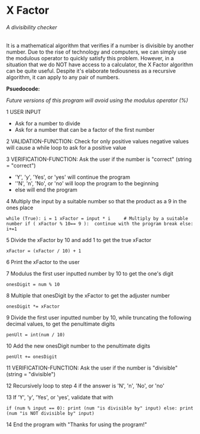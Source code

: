 # X Factor
###### A divisibility checker
It is a mathematical algorithm that verifies if a number is divisible by another number. Due to the rise of technology and computers, we can simply use the modulous operator to quickly satisfy this problem. However, in a situation that we do NOT have access to a calculator, the X Factor algorithm can be quite useful. Despite it's elaborate tediousness as a recursive algorithm, it can apply to any pair of numbers.

__Psuedocode:__

*Future versions of this program will avoid using the modulus operator (%)*

1 USER INPUT
  * Ask for a number to divide
  * Ask for a number that can be a factor of the first number

2 VALIDATION-FUNCTION: Check for only positive values	negative values will cause a while loop to ask for a positive value

3 VERIFICATION-FUNCTION: Ask the user if the number is "correct" (string = "correct")
  * 'Y', 'y', 'Yes', or 'yes' will continue the program
  * ''N', 'n', 'No', or 'no' will loop the program to the beginning
  * else will end the program

4 Multiply the input by a suitable number so that the product as a 9 in the ones place

`
while (True):
	i = 1
	xFactor = input * i		# Multiply by a suitable number
	if ( xFactor % 10== 9 ): 
		continue with the program
		break
	else:		
		i+=1
`

5 Divide the xFactor by 10 and add 1 to get the true xFactor

`xFactor = (xFactor / 10) + 1`

6 Print the xFactor to the user

7 Modulus the first user inputted number by 10 to get the one's digit 

`onesDigit = num % 10`

8 Multiple that onesDigit by the xFactor to get the adjuster number

`onesDigit *= xFactor`

9 Divide the first user inputted number by 10, while truncating the following decimal values, to get the penultimate digits

`penUlt = int(num / 10)`

10 Add the new onesDigit number to the penultimate digits

`penUlt += onesDigit`

11 VERIFICATION-FUNCTION: Ask the user if the number is "divisible" (string = "divisible")

12  Recursively loop to step 4 if the answer is 'N', 'n', 'No', or 'no'

13 If 'Y', 'y', 'Yes', or 'yes', validate that with

`
if (num % input == 0):
	print (num "is divisible by" input)
else:
	print (num "is NOT divisible by" input)
`

14 End the program with "Thanks for using the program!" 
